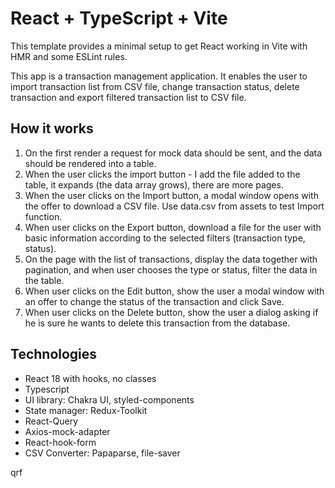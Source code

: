 # React + TypeScript + Vite

This template provides a minimal setup to get React working in Vite with HMR and some ESLint rules.

This app is a transaction management application. It enables the user to import transaction list from CSV file, change transaction status, delete transaction and export filtered transaction list to CSV file.

## How it works
1. On the first render a request for mock data should be sent, and the data should be rendered into a table.
2. When the user clicks the import button - I add the file added to the table, it expands (the data array grows), there are more pages.
3. When the user clicks on the Import button, a modal window opens with the offer to download a CSV file. Use data.csv from assets to test Import function. 
4. When user clicks on the Export button, download a file for the user with basic information according to the selected filters (transaction type, status).
5. On the page with the list of transactions, display the data together with pagination, and when user chooses the type or status, filter the data in the table.
6. When user clicks on the Edit button, show the user a modal window with an offer to change the status of the transaction and click Save.
7. When user clicks on the Delete button, show the user a dialog asking if he is sure he wants to delete this transaction from the database.

## Technologies

- React 18 with hooks, no classes
- Typescript
- UI library:
Chakra UI,
styled-components
- State manager:
 Redux-Toolkit
- React-Query
- Axios-mock-adapter 
- React-hook-form 
 - CSV Converter:
 Papaparse,  file-saver

 qrf